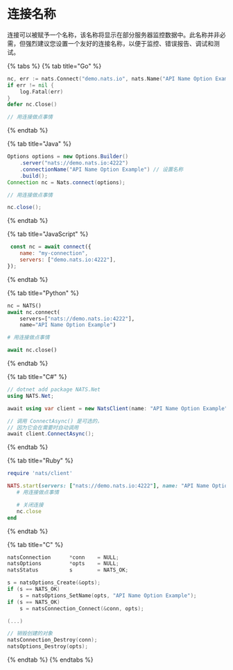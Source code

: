 # 连接名称

连接可以被赋予一个名称，该名称将显示在部分服务器监控数据中。此名称并非必需，但强烈建议您设置一个友好的连接名称，以便于监控、错误报告、调试和测试。

{% tabs %}
{% tab title="Go" %}
```go
nc, err := nats.Connect("demo.nats.io", nats.Name("API Name Option Example"))
if err != nil {
    log.Fatal(err)
}
defer nc.Close()

// 用连接做点事情
```
{% endtab %}

{% tab title="Java" %}
```java
Options options = new Options.Builder()
    .server("nats://demo.nats.io:4222")
    .connectionName("API Name Option Example") // 设置名称
    .build();
Connection nc = Nats.connect(options);

// 用连接做点事情

nc.close();
```
{% endtab %}

{% tab title="JavaScript" %}
```javascript
 const nc = await connect({
    name: "my-connection",
    servers: ["demo.nats.io:4222"],
});
```
{% endtab %}

{% tab title="Python" %}
```python
nc = NATS()
await nc.connect(
    servers=["nats://demo.nats.io:4222"], 
    name="API Name Option Example")

# 用连接做点事情

await nc.close()
```
{% endtab %}

{% tab title="C#" %}
```csharp
// dotnet add package NATS.Net
using NATS.Net;

await using var client = new NatsClient(name: "API Name Option Example", url: "nats://demo.nats.io:4222");

// 调用 ConnectAsync() 是可选的，
// 因为它会在需要时自动调用
await client.ConnectAsync();
```
{% endtab %}

{% tab title="Ruby" %}
```ruby
require 'nats/client'

NATS.start(servers: ["nats://demo.nats.io:4222"], name: "API Name Option Example") do |nc|
   # 用连接做点事情

   # 关闭连接
   nc.close
end
```
{% endtab %}

{% tab title="C" %}
```c
natsConnection      *conn    = NULL;
natsOptions         *opts    = NULL;
natsStatus          s        = NATS_OK;

s = natsOptions_Create(&opts);
if (s == NATS_OK)
    s = natsOptions_SetName(opts, "API Name Option Example");
if (s == NATS_OK)
    s = natsConnection_Connect(&conn, opts);

(...)

// 销毁创建的对象
natsConnection_Destroy(conn);
natsOptions_Destroy(opts);
```
{% endtab %}
{% endtabs %}

